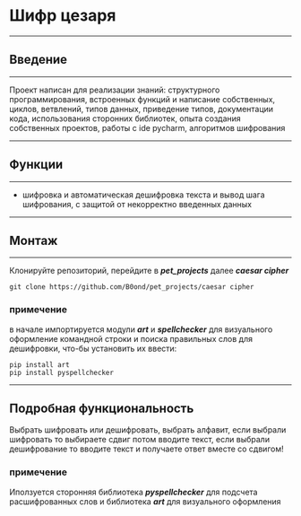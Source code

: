 # Шифр цезаря

---
## Введение

---
Проект написан для реализации знаний: структурного программирования,
встроенных функций и написание собственных, циклов, ветвлений, типов данных,
приведение типов, документации кода, использования сторонних библиотек,
опыта создания собственных проектов, работы с ide pycharm, алгоритмов шифрования

---

## Функции

---

- шифровка и автоматическая дешифровка текста и вывод шага шифрования, с защитой от некорректно введенных данных
---

## Монтаж

---

Клонируйте репозиторий, перейдите в ***pet_projects*** далее ***сaesar cipher***

```
git clone https://github.com/B0ond/pet_projects/сaesar cipher
```
### примечение
в начале импортируется модули ***art*** и ***spellchecker*** для визуального оформление командной строки и поиска
правильныx слов для дешифровки,
что-бы установить их ввести:
```
pip install art
pip install pyspellchecker
```
---

## Подробная функциональность
Выбрать шифровать или дешифровать, выбрать алфавит, если выбрали шифровать то выбираете сдвиг потом вводите текст,
если выбрали дешифрование то вводите текст и получаете ответ вместе со сдвигом!

### примечение
Иползуется сторонняя библиотека ***pyspellchecker*** для подсчета расшифрованных слов
и библиотека ***art*** для визуального оформления
